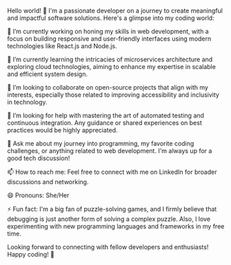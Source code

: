 Hello world! 👋
I'm a passionate developer on a journey to create meaningful and impactful software solutions. Here's a glimpse into my coding world:

🔭 I’m currently working on honing my skills in web development, with a focus on building responsive and user-friendly interfaces using modern technologies like React.js and Node.js.

🌱 I’m currently learning the intricacies of microservices architecture and exploring cloud technologies, aiming to enhance my expertise in scalable and efficient system design.

👯 I’m looking to collaborate on open-source projects that align with my interests, especially those related to improving accessibility and inclusivity in technology.

🤔 I’m looking for help with mastering the art of automated testing and continuous integration. Any guidance or shared experiences on best practices would be highly appreciated.

💬 Ask me about my journey into programming, my favorite coding challenges, or anything related to web development. I'm always up for a good tech discussion!

📫 How to reach me: Feel free to connect with me on LinkedIn for broader discussions and networking.

😄 Pronouns: She/Her

⚡ Fun fact: I'm a big fan of puzzle-solving games, and I firmly believe that debugging is just another form of solving a complex puzzle. Also, I love experimenting with new programming languages and frameworks in my free time.

Looking forward to connecting with fellow developers and enthusiasts! Happy coding! 🚀
